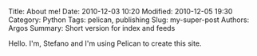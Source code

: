 Title: About me!
Date: 2010-12-03 10:20
Modified: 2010-12-05 19:30
Category: Python
Tags: pelican, publishing
Slug: my-super-post
Authors: Argos
Summary: Short version for index and feeds

Hello. I'm, Stefano and I'm using Pelican to create this site.

